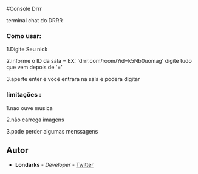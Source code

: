 #Console Drrr

terminal chat do DRRR

### Como usar:
1.Digite Seu nick

2.informe o ID da sala = EX: 'drrr.com/room/?id=k5Nb0uomag' digite tudo que vem depois de '='

3.aperte enter e você entrara na sala e podera digitar

### limitações :
1.nao ouve musica 

2.não carrega imagens

3.pode perder algumas menssagens 


## Autor
- **Londarks** - _Developer_ - [Twitter](https://twitter.com/londarks)
